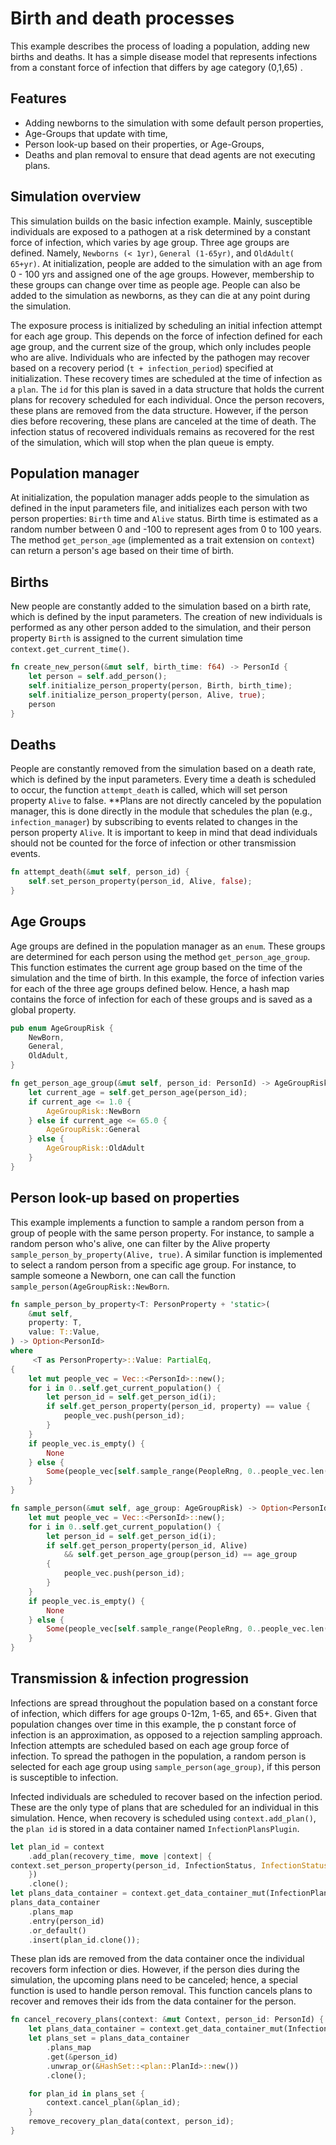 # Birth and death processes

This example describes the process of loading a population, adding new births
and deaths. It has a simple disease model that represents infections from a
constant force of infection that differs by age category (0,1,65) .

## Features

- Adding newborns to the simulation with some default person properties,
- Age-Groups that update with time,
- Person look-up based on their properties, or Age-Groups,
- Deaths and plan removal to ensure that dead agents are not executing plans.

## Simulation overview

This simulation builds on the basic infection example. Mainly, susceptible
individuals are exposed to a pathogen at a risk determined by a constant force
of infection, which varies by age group. Three age groups are defined. Namely,
`Newborns (< 1yr)`, `General (1-65yr)`, and `OldAdult( 65+yr)`. At
initialization, people are added to the simulation with an age from 0 - 100 yrs
and assigned one of the age groups. However, membership to these groups can
change over time as people age. People can also be added to the simulation as
newborns, as they can die at any point during the simulation.

The exposure process is initialized by scheduling an initial infection attempt
for each age group. This depends on the force of infection defined for each age
group, and the current size of the group, which only includes people who are
alive. Individuals who are infected by the pathogen may recover based on a
recovery period (`t + infection_period`) specified at initialization. These
recovery times are scheduled at the time of infection as a `plan`. The `id` for
this plan is saved in a data structure that holds the current plans for recovery
scheduled for each individual. Once the person recovers, these plans are removed
from the data structure. However, if the person dies before recovering, these
plans are canceled at the time of death. The infection status of recovered
individuals remains as recovered for the rest of the simulation, which will stop
when the plan queue is empty.

## Population manager

At initialization, the population manager adds people to the simulation as
defined in the input parameters file, and initializes each person with two
person properties: `Birth` time and `Alive` status. Birth time is estimated as a
random number between 0 and -100 to represent ages from 0 to 100 years. The
method `get_person_age` (implemented as a trait extension on `context`) can
return a person's age based on their time of birth.

## Births

New people are constantly added to the simulation based on a birth rate, which
is defined by the input parameters. The creation of new individuals is performed
as any other person added to the simulation, and their person property `Birth`
is assigned to the current simulation time `context.get_current_time()`.

```rust
fn create_new_person(&mut self, birth_time: f64) -> PersonId {
    let person = self.add_person();
    self.initialize_person_property(person, Birth, birth_time);
    self.initialize_person_property(person, Alive, true);
    person
}
```

## Deaths

People are constantly removed from the simulation based on a death rate, which
is defined by the input parameters. Every time a death is scheduled to occur,
the function `attempt_death` is called, which will set person property `Alive`
to false. \*\*Plans are not directly canceled by the population manager, this is
done directly in the module that schedules the plan (e.g., `infection_manager`)
by subscribing to events related to changes in the person property `Alive`. It
is important to keep in mind that dead individuals should not be counted for the
force of infection or other transmission events.

```rust
fn attempt_death(&mut self, person_id) {
    self.set_person_property(person_id, Alive, false);
}
```

## Age Groups

Age groups are defined in the population manager as an `enum`. These groups are
determined for each person using the method `get_person_age_group`. This
function estimates the current age group based on the time of the simulation and
the time of birth. In this example, the force of infection varies for each of
the three age groups defined below. Hence, a hash map contains the force of
infection for each of these groups and is saved as a global property.

```rust
pub enum AgeGroupRisk {
    NewBorn,
    General,
    OldAdult,
}

fn get_person_age_group(&mut self, person_id: PersonId) -> AgeGroupRisk {
    let current_age = self.get_person_age(person_id);
    if current_age <= 1.0 {
        AgeGroupRisk::NewBorn
    } else if current_age <= 65.0 {
        AgeGroupRisk::General
    } else {
        AgeGroupRisk::OldAdult
    }
}
```

## Person look-up based on properties

This example implements a function to sample a random person from a group of
people with the same person property. For instance, to sample a random person
who's alive, one can filter by the Alive property
`sample_person_by_property(Alive, true)`. A similar function is implemented to
select a random person from a specific age group. For instance, to sample
someone a Newborn, one can call the function
`sample_person(AgeGroupRisk::NewBorn`.

```rust
fn sample_person_by_property<T: PersonProperty + 'static>(
    &mut self,
    property: T,
    value: T::Value,
) -> Option<PersonId>
where
     <T as PersonProperty>::Value: PartialEq,
{
    let mut people_vec = Vec::<PersonId>::new();
    for i in 0..self.get_current_population() {
        let person_id = self.get_person_id(i);
        if self.get_person_property(person_id, property) == value {
            people_vec.push(person_id);
        }
    }
    if people_vec.is_empty() {
        None
    } else {
        Some(people_vec[self.sample_range(PeopleRng, 0..people_vec.len())])
    }
}

fn sample_person(&mut self, age_group: AgeGroupRisk) -> Option<PersonId> {
    let mut people_vec = Vec::<PersonId>::new();
    for i in 0..self.get_current_population() {
        let person_id = self.get_person_id(i);
        if self.get_person_property(person_id, Alive)
            && self.get_person_age_group(person_id) == age_group
        {
            people_vec.push(person_id);
        }
    }
    if people_vec.is_empty() {
        None
    } else {
        Some(people_vec[self.sample_range(PeopleRng, 0..people_vec.len())])
    }
}
```

## Transmission & infection progression

Infections are spread throughout the population based on a constant force of
infection, which differs for age groups 0-12m, 1-65, and 65+. Given that
population changes over time in this example, the p constant force of infection
is an approximation, as opposed to a rejection sampling approach. Infection
attempts are scheduled based on each age group force of infection. To spread the
pathogen in the population, a random person is selected for each age group using
`sample_person(age_group)`, if this person is susceptible to infection.

Infected individuals are scheduled to recover based on the infection period.
These are the only type of plans that are scheduled for an individual in this
simulation. Hence, when recovery is scheduled using `context.add_plan()`, the
`plan id` is stored in a data container named `InfectionPlansPlugin`.

```rust
let plan_id = context
    .add_plan(recovery_time, move |context| {
context.set_person_property(person_id, InfectionStatus, InfectionStatusValue::R);
    })
    .clone();
let plans_data_container = context.get_data_container_mut(InfectionPlansPlugin);
plans_data_container
    .plans_map
    .entry(person_id)
    .or_default()
    .insert(plan_id.clone());

```

These plan ids are removed from the data container once the individual recovers
form infection or dies. However, if the person dies during the simulation, the
upcoming plans need to be canceled; hence, a special function is used to handle
person removal. This function cancels plans to recover and removes their ids
from the data container for the person.

```rust
fn cancel_recovery_plans(context: &mut Context, person_id: PersonId) {
    let plans_data_container = context.get_data_container_mut(InfectionPlansPlugin);
    let plans_set = plans_data_container
        .plans_map
        .get(&person_id)
        .unwrap_or(&HashSet::<plan::PlanId>::new())
        .clone();

    for plan_id in plans_set {
        context.cancel_plan(&plan_id);
    }
    remove_recovery_plan_data(context, person_id);
}
```
